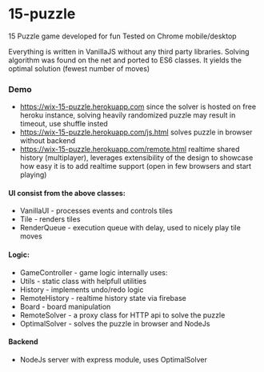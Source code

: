 # 15-puzzle
15 Puzzle game developed for fun
Tested on Chrome mobile/desktop

Everything is written in VanillaJS without any third party libraries.
Solving algorithm was found on the net and ported to ES6 classes. It yields the optimal solution (fewest number of moves)

### Demo 
 - https://wix-15-puzzle.herokuapp.com since the solver is hosted on free heroku instance, solving heavily randomized puzzle may result in timeout, use shuffle insted
 - https://wix-15-puzzle.herokuapp.com/js.html  solves puzzle in browser without backend
 - https://wix-15-puzzle.herokuapp.com/remote.html realtime shared history (multiplayer), leverages extensibility of the design to showcase how easy it is to add realtime support
(open in few browsers and start playing)


#### UI consist from the above classes:
 - VanillaUI - processes events and controls tiles
 - Tile - renders tiles
 - RenderQueue - execution queue with delay, used to nicely play tile moves

#### Logic:
 - GameController - game logic internally uses:
 - Utils - static class with helpfull utilities
 - History - implements undo/redo logic
 - RemoteHistory - realtime history state via firebase
 - Board - board manipulation
 - RemoteSolver - a proxy class for HTTP api to solve the puzzle
 - OptimalSolver - solves the puzzle in browser and NodeJs

#### Backend
 - NodeJs server with express module, uses OptimalSolver
